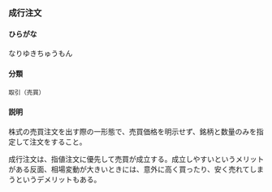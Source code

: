 <div style="display:none;">

## [あ行](securities-terms?id=あ行)
## [か行](securities-terms?id=か行)
## [さ行](securities-terms?id=さ行)
## [た行](securities-terms?id=た行)
## [な行](securities-terms?id=な行)

</div>

### 成行注文

#### ひらがな

なりゆきちゅうもん

#### 分類

`取引（売買）`

#### 説明

株式の売買注文を出す際の一形態で、売買価格を明示せず、銘柄と数量のみを指定して注文をすること。
 
成行注文は、指値注文に優先して売買が成立する。成立しやすいというメリットがある反面、相場変動が大きいときには、意外に高く買ったり、安く売れてしまうというデメリットもある。

<div style="display:none;">

## [は行](securities-terms?id=は行)
## [ま行](securities-terms?id=ま行)
## [や行](securities-terms?id=や行)
## [ら行](securities-terms?id=ら行)
## [わ行](securities-terms?id=わ行)
## [英数字・記号](securities-terms?id=英数字・記号)

</div>

